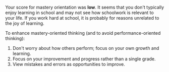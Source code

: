 Your score for mastery orientation was **low**. It seems that you don't typically enjoy learning in school and may not see how schoolwork is relevant to your life. If you work hard at school, it is probably for reasons unrelated to the joy of learning.

To enhance mastery-oriented thinking (and to avoid performance-oriented thinking): 

1.	Don't worry about how others perform; focus on your own growth and learning. 
2.	Focus on your improvement and progress rather than a single grade.
3.	View mistakes and errors as opportunities to improve.
